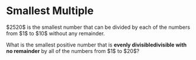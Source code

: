 # Smallest Multiple

<p>$2520$ is the smallest number that can be divided by each of the numbers from $1$ to $10$ without any remainder.</p>
<p>What is the smallest positive number that is <strong class="tooltip">evenly divisible<span class="tooltiptext">divisible with no remainder</span></strong> by all of the numbers from $1$ to $20$?</p>
